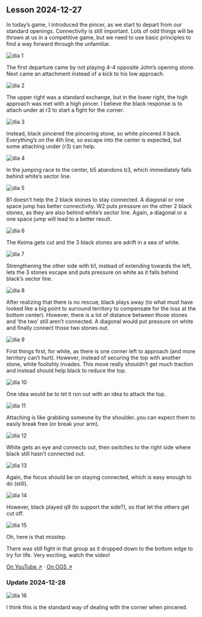 
## Lesson 2024-12-27

In today’s game, I introduced the pincer, as we start to depart from our standard openings.  Connectivity is still important.  Lots of odd things will be thrown at us in a competitive game, but we need to use basic principles to find a way forward through the unfamiliar.

![dia 1](images/l20241227/igo1.jpg)

The first departure came by not playing 4-4 opposite John’s opening stone.  Next came an attachment instead of a kick to his low approach.

![dia 2](images/l20241227/igo2.jpg)

The upper right was a standard exchange, but in the lower right, the high approach was met with a high pincer.  I believe the black response is to attach under at r3 to start a fight for the corner.

![dia 3](images/l20241227/igo3.jpg)

Instead, black pincered the pincering stone, so white pincered it back.  Everything’s on the 4th line, so escape into the center is expected, but some attaching under (r3) can help.

![dia 4](images/l20241227/igo4.jpg)

In the jumping race to the center, b5 abandons b3, which immediately falls behind white’s sector line.

![dia 5](images/l20241227/igo5.jpg)

B1 doesn’t help the 2 black stones to stay connected.  A diagonal or one space jump has better connectivity.  W2 puts pressure on the other 2 black stones, as they are also behind white’s sector line.  Again, a diagonal or a one space jump will lead to a better result.

![dia 6](images/l20241227/igo6.jpg)

The Keima gets cut and the 3 black stones are adrift in a sea of white.

![dia 7](images/l20241227/igo7.jpg)

Strengthening the other side with b1, instead of extending towards the left, lets the 3 stones escape and puts pressure on white as it falls behind black’s sector line.

![dia 8](images/l20241227/igo8.jpg)

After realizing that there is no rescue, black plays away (to what must have looked like a big point to surround territory to compensate for the loss at the bottom center).  However, there is a lot of distance between those stones and ‘the two’ still aren’t connected.  A diagonal would put pressure on white and finally connect those two stones out.

![dia 9](images/l20241227/igo9.jpg)

First things first, for white, as there is one corner left to approach (and more territory can’t hurt).  However, instead of securing the top with another stone, white foolishly invades.  This move really shouldn’t get much traction and instead should help black to reduce the top.

![dia 10](images/l20241227/igo10.jpg)

One idea would be to let it run out with an idea to attack the top.

![dia 11](images/l20241227/igo11.jpg)

Attaching is like grabbing someone by the shoulder..you can expect them to easily break free (or break your arm).

![dia 12](images/l20241227/igo12.jpg)

White gets an eye and connects out, then switches to the right side where black still hasn’t connected out.

![dia 13](images/l20241227/igo13.jpg)

Again, the focus should be on staying connected, which is easy enough to do (still).

![dia 14](images/l20241227/igo14.jpg)

However, black played q9 (to support the side?), so that let the others get cut off.

![dia 15](images/l20241227/igo15.jpg)

Oh, here is that misstep.

There was still fight in that group as it dropped down to the bottom edge to try for life.  Very exciting, watch the video!

[On YouTube ↗](https://www.youtube.com/watch?v=vnCIDR-QhpY) · [On OGS ↗](https://online-go.com/game/70803657)


### Update 2024-12-28

![dia 16](images/l20241227/igo16.jpg)

I think this is the standard way of dealing with the corner when pincered.

